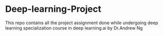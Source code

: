 # Deep-learning-Project
This repo contains all the project assignment done while undergoing deep learning specialization course in deep learning.ai by Dr.Andrew Ng
